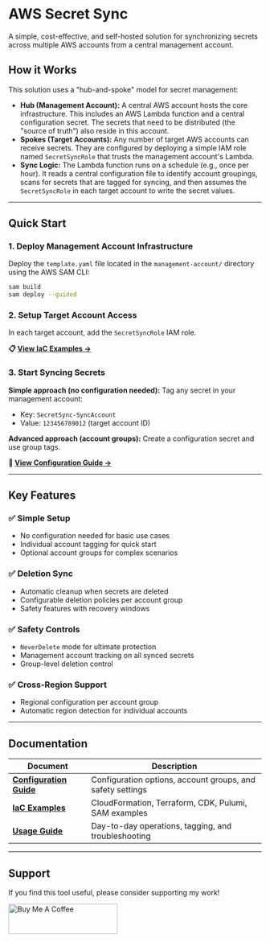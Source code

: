 # AWS Secret Sync

A simple, cost-effective, and self-hosted solution for synchronizing secrets across multiple AWS accounts from a central management account.

## How it Works

This solution uses a "hub-and-spoke" model for secret management:

*   **Hub (Management Account):** A central AWS account hosts the core infrastructure. This includes an AWS Lambda function and a central configuration secret. The secrets that need to be distributed (the "source of truth") also reside in this account.
*   **Spokes (Target Accounts):** Any number of target AWS accounts can receive secrets. They are configured by deploying a simple IAM role named `SecretSyncRole` that trusts the management account's Lambda.
*   **Sync Logic:** The Lambda function runs on a schedule (e.g., once per hour). It reads a central configuration file to identify account groupings, scans for secrets that are tagged for syncing, and then assumes the `SecretSyncRole` in each target account to write the secret values.

---

## Quick Start

### 1. Deploy Management Account Infrastructure

Deploy the `template.yaml` file located in the `management-account/` directory using the AWS SAM CLI:

```bash
sam build
sam deploy --guided
```

### 2. Setup Target Account Access

In each target account, add the `SecretSyncRole` IAM role. 

**📋 [View IaC Examples →](IAC-EXAMPLES.md)**

### 3. Start Syncing Secrets

**Simple approach (no configuration needed):**
Tag any secret in your management account:
- Key: `SecretSync-SyncAccount`
- Value: `123456789012` (target account ID)

**Advanced approach (account groups):**
Create a configuration secret and use group tags.

**📖 [View Configuration Guide →](CONFIGURATION.md)**

---

## Key Features

### ✅ **Simple Setup**
- No configuration needed for basic use cases
- Individual account tagging for quick start
- Optional account groups for complex scenarios

### ✅ **Deletion Sync**
- Automatic cleanup when secrets are deleted
- Configurable deletion policies per account group
- Safety features with recovery windows

### ✅ **Safety Controls** 
- `NeverDelete` mode for ultimate protection
- Management account tracking on all synced secrets
- Group-level deletion control

### ✅ **Cross-Region Support**
- Regional configuration per account group
- Automatic region detection for individual accounts

---

## Documentation

| Document | Description |
|----------|-------------|
| **[Configuration Guide](CONFIGURATION.md)** | Configuration options, account groups, and safety settings |
| **[IaC Examples](IAC-EXAMPLES.md)** | CloudFormation, Terraform, CDK, Pulumi, SAM examples |
| **[Usage Guide](USAGE.md)** | Day-to-day operations, tagging, and troubleshooting |

---

## Support

If you find this tool useful, please consider supporting my work!

<a href="https://buymeacoffee.com/gingerbreadmat"><img src="https://cdn.buymeacoffee.com/buttons/v2/default-yellow.png" alt="Buy Me A Coffee" style="height: 60px !important;width: 217px !important;" ></a>